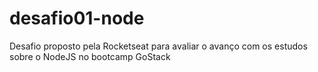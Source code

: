 # desafio01-node

Desafio proposto pela Rocketseat para avaliar o avanço com os estudos sobre o NodeJS no bootcamp GoStack